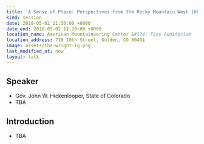 ```yaml
---
title: 'A Sense of Place: Perspectives from the Rocky Mountain West (KEYNOTE)'
kind: session
date: 2018-05-02 11:30:00 +0000
date_end: 2018-05-02 12:30:00 +0000
location_name: American Mountaineering Center &#124; Foss Auditorium
location_address: 710 10th Street, Golden, CO 80401
image: assets/the-wright-ig.png
last_modified_at: now
layout: talk
---
```


## Speaker

* Gov. John W. Hickenlooper, State of Colorado
* TBA

## Introduction

* TBA